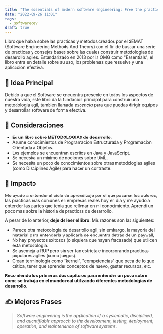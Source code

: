 ```yaml
---
title: "The essentials of modern software engineering: Free the practices from the method prisons!"
date: "2022-09-26 11:01"
tags: 
  - softwaredev
draft: true
---
```

Libro que habla sobre las practicas y metodos creados por el SEMAT (Software Engineering Methods And Theory) con el fin de buscar una serie de practicas y consejos bases sobre las cuales construir metodologias de desarrollo agiles. Estandarizado en 2013 por la OMG como "Essentials", el libro entra en detalle sobre su uso, los problemas que resuelve y una aplicacion efectiva.

## 🌱 Idea Principal
Debido a que el Software se encuentra presente en todos los aspectos de nuestra vida, este libro da la fundacion principal para construir una metodologia agil, tambien llamada *escencia* para que puedas dirigir equipos y desarrollar software de forma efectiva.
## 🌠 Consideraciones
- **Es un libro sobre METODOLOGIAS de desarrollo**.
- Asume conocimientos de Programacion Estructurada y Programacion Orientada a Objetos.
- Los ejemplos se encuentran escritos en Java y JavaScript.
- Se necesita un minimo de nociones sobre UML.
- Se necesita un poco de conocimientos sobre otras metodologias agiles (como Disciplined Agile) para hacer un contraste.

## 🌌 Impacto
Me ayudo a entender el ciclo de aprendizaje por el que pasaron los autores, las practicas mas comunes en empresas reales hoy en dia y me ayudo a entender las partes que tenia que rellenar en mi conocimiento. Aprendi un poco mas sobre la historia de practicas de desarrollo.

A pesar de lo anterior, **deje de leer el libro**. Mis razones son las siguientes:
- Parece otra metodologia de desarrollo agil, sin embargo, la mayoria del material para entenderla y aplicarla se encuentra detras de un paywall, 
- No hay proyectos exitosos (o siquiera que hayan fracasado) que utilicen esta metodologia. 
- Se asemeja a RUP pero sin ser tan estricta e incorporando practicas populares agiles (como juegos).
- Crean terminologia como "kernel", "competencias" que peca de lo que critica, tener que aprender conceptos de nuevo, gastar recursos, etc.

**Recomiendo los primeros dos capitulos para entender un poco sobre como se trabaja en el mundo real utilizando diferentes metodologias de desarrollo**.

## ✍ Mejores Frases
> *Software engineering is the application of a systematic, disciplined, and quantifiable approach to the development, testing, deployment, operation, and maintenance of software systems.*


